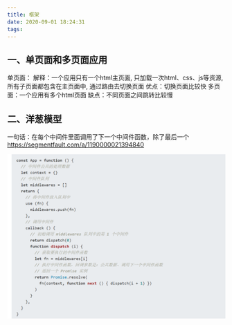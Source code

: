 ```yaml
---
title: 框架
date: 2020-09-01 18:24:31
tags:
---
```


## 一、单页面和多页面应用
单页面：
    解释：一个应用只有一个html主页面, 只加载一次html、css、js等资源, 所有子页面都包含在主页面中, 通过路由去切换页面
    优点：切换页面比较快
多页面：一个应用有多个html页面
    缺点：不同页面之间跳转比较慢

## 二、洋葱模型
一句话：在每个中间件里面调用了下一个中间件函数，除了最后一个
https://segmentfault.com/a/1190000021394840

![洋葱模型](框架/onion.png "洋葱模型")
